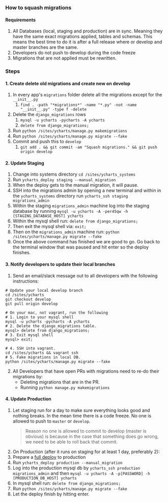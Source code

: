 ### How to squash migrations

#### Requirements
1. All Databases (local, staging and production) are in sync. Meaning they have the same exact migrations applied, tables and schemas. This means the best time to do it is after a full release where or develop and master branches are the same.
1. Developers do not push to develop during the code freeze
1. Migrations that are not applied must be rewritten.

### Steps

#### 1. Create delete old migrations and create new on develop
1. In every app's `migrations` folder delete all the migrations except for the `__init__.py` 
    1. ```find . -path "*migrations*" -name "*.py" -not -name "__init__.py" -type f -delete```
1. Delete the `django_migrations` rows
    1. ```mysql -u ycharts -pycharts -A ycharts```
    1. ```delete from django_migrations;```
1. Run `python /sites/ycharts/manage.py makemigrations`
1. Run `python /sites/ycharts/manage.py migrate --fake`
1. Commit and push this to `develop`
    1. ```git add . && git commit -am "Squash migrations." && git push origin develop```

#### 2. Update Staging
  1. Change into systems directory `cd /sites/ycharts_systems`
  1. Run `ycharts_deploy staging --manual_migration`
  1. When the deploy gets to the manual migration, it will pause.
  1. SSH into the migrations admin by opening a new terminal and within in the `ycharts_systems` directory run `ycharts_ssh staging migrations_admin`
  1. Within the staging `migrations_admin` machine log into the staging database by running `mysql -u ycharts -A -per45qw -h [STAGING_DATABASE_HOST] ycharts`
  1. Within the mysql shell run: ```delete from django_migrations;```
  1. Then exit the mysql shell via: ```exit;```
  1. Then on the `migrations_admin` machine run: `python /sites/ycharts/manage.py migrate --fake`
  1. Once the above command has finished we are good to go. Go back to the terminal window that was paused and hit enter so the deploy finishes.

#### 3. Notify developers to update their local branches
1. Send an email/slack message out to all developers with the following instructions:
```
# Update your local develop branch
cd /sites/ycharts
git checkout develop
git pull origin develop

# On your mac, not vagrant, run the following
# 1. Login to your mysql shell
mysql -u ycharts -pycharts -A ycharts
# 2. Delete the django_migrations table.
mysql> delete from django_migrations;
# 3. Exit mysql shell
mysql> exit;

# 4. SSH into vagrant.
cd /sites/ycharts && vagrant ssh
# 5. Fake migrations in local DB.
python /sites/ycharts/manage.py migrate --fake
```
2. All Developers that have open PRs with migrations need to re-do their migrations by:
    - Deleting migrations that are in the PR.
    - Running `python manage.py makemigrations`

#### 4. Update Production
1. Let staging run for a day to make sure everything looks good and nothing breaks. In the mean time there is a code freeze. No one is allowed to push to `master` or `develop`.
   > Reason no one is allowed to commit to develop (master is obvious) is because in the case that something does go wrong, we need to be able to roll back that commit.
1. On Production (after it runs on staging for at least 1 day, preferably 2):
  1. Prepare a [full deploy](https://github.com/ycharts/ycharts_systems/wiki/Deploy-and-Hotfix-%5BYCharts%5D) to production
  1. Run `ycharts_deploy production --manual_migration`
  1. Log into the production mysql db by `ycharts_ssh production migrations_admin` and then `mysql -u ycharts -A -p[PASSWORD] -h [PRODUCTION_DB_HOST] ycharts`
  1. In mysql shell run: `delete from django_migrations;`
  1. Run `python /sites/ycharts/manage.py migrate --fake`
  1. Let the deploy finish by hitting enter.

